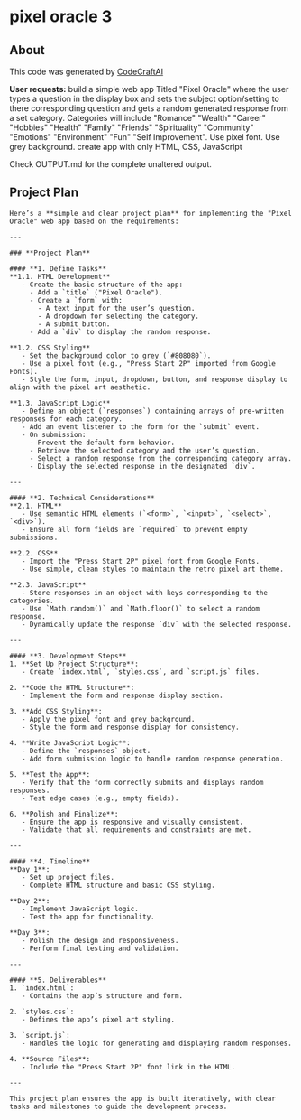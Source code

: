# pixel oracle 3

## About
This code was generated by [CodeCraftAI](https://codecraft.name)

**User requests:**
build a simple web app Titled "Pixel Oracle" where the user types a question in the display box and sets the subject option/setting to there corresponding question and gets a random generated response from a set category. Categories will include "Romance" "Wealth" "Career" "Hobbies" "Health" "Family" "Friends" "Spirituality" "Community" "Emotions" "Environment" "Fun" "Self Improvement". Use pixel font. Use grey background. create app with only HTML, CSS, JavaScript 

Check OUTPUT.md for the complete unaltered output.

## Project Plan
```
Here’s a **simple and clear project plan** for implementing the "Pixel Oracle" web app based on the requirements:

---

### **Project Plan**

#### **1. Define Tasks**
**1.1. HTML Development**  
   - Create the basic structure of the app:  
     - Add a `title` ("Pixel Oracle").  
     - Create a `form` with:  
       - A text input for the user’s question.  
       - A dropdown for selecting the category.  
       - A submit button.  
     - Add a `div` to display the random response.  

**1.2. CSS Styling**  
   - Set the background color to grey (`#808080`).  
   - Use a pixel font (e.g., "Press Start 2P" imported from Google Fonts).  
   - Style the form, input, dropdown, button, and response display to align with the pixel art aesthetic.  

**1.3. JavaScript Logic**  
   - Define an object (`responses`) containing arrays of pre-written responses for each category.  
   - Add an event listener to the form for the `submit` event.  
   - On submission:  
     - Prevent the default form behavior.  
     - Retrieve the selected category and the user’s question.  
     - Select a random response from the corresponding category array.  
     - Display the selected response in the designated `div`.  

---

#### **2. Technical Considerations**
**2.1. HTML**  
   - Use semantic HTML elements (`<form>`, `<input>`, `<select>`, `<div>`).  
   - Ensure all form fields are `required` to prevent empty submissions.  

**2.2. CSS**  
   - Import the "Press Start 2P" pixel font from Google Fonts.  
   - Use simple, clean styles to maintain the retro pixel art theme.  

**2.3. JavaScript**  
   - Store responses in an object with keys corresponding to the categories.  
   - Use `Math.random()` and `Math.floor()` to select a random response.  
   - Dynamically update the response `div` with the selected response.  

---

#### **3. Development Steps**
1. **Set Up Project Structure**:  
   - Create `index.html`, `styles.css`, and `script.js` files.  

2. **Code the HTML Structure**:  
   - Implement the form and response display section.  

3. **Add CSS Styling**:  
   - Apply the pixel font and grey background.  
   - Style the form and response display for consistency.  

4. **Write JavaScript Logic**:  
   - Define the `responses` object.  
   - Add form submission logic to handle random response generation.  

5. **Test the App**:  
   - Verify that the form correctly submits and displays random responses.  
   - Test edge cases (e.g., empty fields).  

6. **Polish and Finalize**:  
   - Ensure the app is responsive and visually consistent.  
   - Validate that all requirements and constraints are met.  

---

#### **4. Timeline**
**Day 1**:  
   - Set up project files.  
   - Complete HTML structure and basic CSS styling.  

**Day 2**:  
   - Implement JavaScript logic.  
   - Test the app for functionality.  

**Day 3**:  
   - Polish the design and responsiveness.  
   - Perform final testing and validation.  

---

#### **5. Deliverables**
1. `index.html`:  
   - Contains the app’s structure and form.  

2. `styles.css`:  
   - Defines the app’s pixel art styling.  

3. `script.js`:  
   - Handles the logic for generating and displaying random responses.  

4. **Source Files**:  
   - Include the "Press Start 2P" font link in the HTML.  

---

This project plan ensures the app is built iteratively, with clear tasks and milestones to guide the development process.
```
